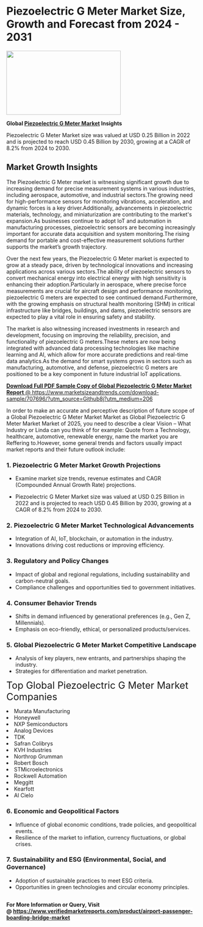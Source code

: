 <H1>Piezoelectric G Meter Market Size, Growth and Forecast from 2024 - 2031</H1><img class="aligncenter size-medium wp-image-584254" src="https://thirdeyenews.in/wp-content/uploads/2024/09/Global-Market-Research-300x168.jpeg" alt="" width="300" height="168" /><p><strong>Global&nbsp;<a href="https://www.marketsizeandtrends.com/download-sample/707696/?utm_source=Github8j?utm_medium=206">Piezoelectric G Meter Market</a> Insights</strong></p><p>Piezoelectric G Meter Market size was valued at USD 0.25 Billion in 2022 and is projected to reach USD 0.45 Billion by 2030, growing at a CAGR of 8.2% from 2024 to 2030.</p><p><h2>Market Growth Insights</h2> <p>The Piezoelectric G Meter market is witnessing significant growth due to increasing demand for precise measurement systems in various industries, including aerospace, automotive, and industrial sectors.The growing need for high-performance sensors for monitoring vibrations, acceleration, and dynamic forces is a key driver.Additionally, advancements in piezoelectric materials, technology, and miniaturization are contributing to the market's expansion.As businesses continue to adopt IoT and automation in manufacturing processes, piezoelectric sensors are becoming increasingly important for accurate data acquisition and system monitoring.The rising demand for portable and cost-effective measurement solutions further supports the market’s growth trajectory.</p> <p><a href="#"></a></p> <p>Over the next few years, the Piezoelectric G Meter market is expected to grow at a steady pace, driven by technological innovations and increasing applications across various sectors.The ability of piezoelectric sensors to convert mechanical energy into electrical energy with high sensitivity is enhancing their adoption.Particularly in aerospace, where precise force measurements are crucial for aircraft design and performance monitoring, piezoelectric G meters are expected to see continued demand.Furthermore, with the growing emphasis on structural health monitoring (SHM) in critical infrastructure like bridges, buildings, and dams, piezoelectric sensors are expected to play a vital role in ensuring safety and stability.</p> <p>The market is also witnessing increased investments in research and development, focusing on improving the reliability, precision, and functionality of piezoelectric G meters.These meters are now being integrated with advanced data processing technologies like machine learning and AI, which allow for more accurate predictions and real-time data analytics.As the demand for smart systems grows in sectors such as manufacturing, automotive, and defense, piezoelectric G meters are positioned to be a key component in future industrial IoT applications.</p> <p><a href="#"></p><p><span class=""><strong>Download Full PDF Sample Copy of Global Piezoelectric G Meter Market Report</strong> @ <a href="https://www.marketsizeandtrends.com/download-sample/707696/?utm_source=Github8j?utm_medium=206" target="_blank">https://www.marketsizeandtrends.com/download-sample/707696/?utm_source=Github8j?utm_medium=206</a></span></p><p>In order to make an accurate and perceptive description of future scope of a Global&nbsp;Piezoelectric G Meter Market Market as Global&nbsp;Piezoelectric G Meter Market Market of 2025, you need to describe a clear Vision &ndash; What Industry or Linda can you think of for example: Quote from a Technology, healthcare, automotive, renewable energy, name the market you are Reffering to.However, some general trends and factors usually impact market reports and their future outlook include:</p><h3>1.&nbsp;<strong>Piezoelectric G Meter Market Growth Projections</strong></h3><ul><li>Examine market size trends, revenue estimates and CAGR (Compounded Annual Growth Rate) projections.</li><li><p>Piezoelectric G Meter Market size was valued at USD 0.25 Billion in 2022 and is projected to reach USD 0.45 Billion by 2030, growing at a CAGR of 8.2% from 2024 to 2030.</p></li></ul><h3>2.&nbsp;<strong>Piezoelectric G Meter Market Technological Advancements</strong></h3><ul><li>Integration of AI, IoT, blockchain, or automation in the industry.</li><li>Innovations driving cost reductions or improving efficiency.</li></ul><h3>3.&nbsp;<strong>Regulatory and Policy Changes</strong></h3><ul><li>Impact of global and regional regulations, including sustainability and carbon-neutral goals.</li><li>Compliance challenges and opportunities tied to government initiatives.</li></ul><h3>4.&nbsp;<strong>Consumer Behavior Trends</strong></h3><ul><li>Shifts in demand influenced by generational preferences (e.g., Gen Z, Millennials).</li><li>Emphasis on eco-friendly, ethical, or personalized products/services.</li></ul><h3>5.&nbsp;<strong>Global Piezoelectric G Meter Market Competitive Landscape</strong></h3><ul><li>Analysis of key players, new entrants, and partnerships shaping the industry.</li><li>Strategies for differentiation and market penetration.</li></ul><p data-pm-slice="1 1 []"><span style="color: inherit; font-family: inherit; font-size: 25px;">Top Global Piezoelectric G Meter Market Companies</span></p><div class="" data-test-id=""><p><li>Murata Manufacturing</li><li> Honeywell</li><li> NXP Semiconductors</li><li> Analog Devices</li><li> TDK</li><li> Safran Colibrys</li><li> KVH Industries</li><li> Northrop Grumman</li><li> Robert Bosch</li><li> STMicroelectronics</li><li> Rockwell Automation</li><li> Meggitt</li><li> Kearfott</li><li> Al Cielo</li></p></div><h3>6.&nbsp;<strong>Economic and Geopolitical Factors</strong></h3><ul><li>Influence of global economic conditions, trade policies, and geopolitical events.</li><li>Resilience of the market to inflation, currency fluctuations, or global crises.</li></ul><h3>7.&nbsp;<strong>Sustainability and ESG (Environmental, Social, and Governance)</strong></h3><ul><li>Adoption of sustainable practices to meet ESG criteria.</li><li>Opportunities in green technologies and circular economy principles.</li></ul><h2><strong style="font-size: 14px;">For More Information or Query, Visit @&nbsp;</strong><a style="background-color: #ffffff; font-size: 14px;" href="https://www.marketsizeandtrends.com/report/piezoelectric-g-meter-market/" target="_blank">https://www.verifiedmarketreports.com/product/airport-passenger-boarding-bridge-market</a></h2>